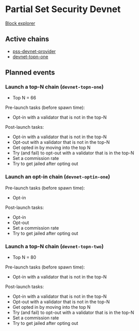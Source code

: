 # Partial Set Security Devnet

[Block explorer](https://explorer.pss-devnet.polypore.xyz)

## Active chains
* [pss-devnet-provider](./pss-devnet-provider/README.md)
* [devnet-topn-one](./devnet-topn-one/README.md)

## Planned events

### Launch a top-N chain (`devnet-topn-one`)

* Top N = 66

Pre-launch tasks (before spawn time):
* Opt-in with a validator that is not in the top-N

Post-launch tasks:
* Opt-in with a validator that is not in the top-N
* Opt-out with a validator that is not in the top-N
* Get opted in by moving into the top N
* Try (and fail) to opt-out with a validator that is in the top-N
* Set a commission rate
* Try to get jailed after opting out

### Launch an opt-in chain (`devnet-optin-one`)

Pre-launch tasks (before spawn time):
* Opt-in

Post-launch tasks:
* Opt-in
* Opt-out
* Set a commission rate
* Try to get jailed after opting out

### Launch a top-N chain (`devnet-topn-two`)

* Top N = 80

Pre-launch tasks (before spawn time):
* Opt-in with a validator that is not in the top-N

Post-launch tasks:
* Opt-in with a validator that is not in the top-N
* Opt-out with a validator that is not in the top-N
* Get opted in by moving into the top N
* Try (and fail) to opt-out with a validator that is in the top-N
* Set a commission rate
* Try to get jailed after opting out
